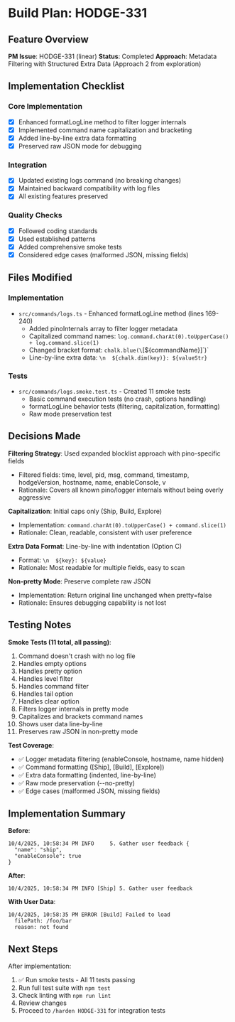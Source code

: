 # Build Plan: HODGE-331

## Feature Overview
**PM Issue**: HODGE-331 (linear)
**Status**: Completed
**Approach**: Metadata Filtering with Structured Extra Data (Approach 2 from exploration)

## Implementation Checklist

### Core Implementation
- [x] Enhanced formatLogLine method to filter logger internals
- [x] Implemented command name capitalization and bracketing
- [x] Added line-by-line extra data formatting
- [x] Preserved raw JSON mode for debugging

### Integration
- [x] Updated existing logs command (no breaking changes)
- [x] Maintained backward compatibility with log files
- [x] All existing features preserved

### Quality Checks
- [x] Followed coding standards
- [x] Used established patterns
- [x] Added comprehensive smoke tests
- [x] Considered edge cases (malformed JSON, missing fields)

## Files Modified

### Implementation
- `src/commands/logs.ts` - Enhanced formatLogLine method (lines 169-240)
  - Added pinoInternals array to filter logger metadata
  - Capitalized command names: `log.command.charAt(0).toUpperCase() + log.command.slice(1)`
  - Changed bracket format: `chalk.blue(\`[${commandName}]\`)`
  - Line-by-line extra data: `\n  ${chalk.dim(key)}: ${valueStr}`

### Tests
- `src/commands/logs.smoke.test.ts` - Created 11 smoke tests
  - Basic command execution tests (no crash, options handling)
  - formatLogLine behavior tests (filtering, capitalization, formatting)
  - Raw mode preservation test

## Decisions Made

**Filtering Strategy**: Used expanded blocklist approach with pino-specific fields
- Filtered fields: time, level, pid, msg, command, timestamp, hodgeVersion, hostname, name, enableConsole, v
- Rationale: Covers all known pino/logger internals without being overly aggressive

**Capitalization**: Initial caps only (Ship, Build, Explore)
- Implementation: `command.charAt(0).toUpperCase() + command.slice(1)`
- Rationale: Clean, readable, consistent with user preference

**Extra Data Format**: Line-by-line with indentation (Option C)
- Format: `\n  ${key}: ${value}`
- Rationale: Most readable for multiple fields, easy to scan

**Non-pretty Mode**: Preserve complete raw JSON
- Implementation: Return original line unchanged when pretty=false
- Rationale: Ensures debugging capability is not lost

## Testing Notes

**Smoke Tests (11 total, all passing)**:
1. Command doesn't crash with no log file
2. Handles empty options
3. Handles pretty option
4. Handles level filter
5. Handles command filter
6. Handles tail option
7. Handles clear option
8. Filters logger internals in pretty mode
9. Capitalizes and brackets command names
10. Shows user data line-by-line
11. Preserves raw JSON in non-pretty mode

**Test Coverage**:
- ✅ Logger metadata filtering (enableConsole, hostname, name hidden)
- ✅ Command formatting ([Ship], [Build], [Explore])
- ✅ Extra data formatting (indented, line-by-line)
- ✅ Raw mode preservation (--no-pretty)
- ✅ Edge cases (malformed JSON, missing fields)

## Implementation Summary

**Before**:
```
10/4/2025, 10:58:34 PM INFO     5. Gather user feedback {
  "name": "ship",
  "enableConsole": true
}
```

**After**:
```
10/4/2025, 10:58:34 PM INFO [Ship] 5. Gather user feedback
```

**With User Data**:
```
10/4/2025, 10:58:35 PM ERROR [Build] Failed to load
  filePath: /foo/bar
  reason: not found
```

## Next Steps
After implementation:
1. ✅ Run smoke tests - All 11 tests passing
2. Run full test suite with `npm test`
3. Check linting with `npm run lint`
4. Review changes
5. Proceed to `/harden HODGE-331` for integration tests

